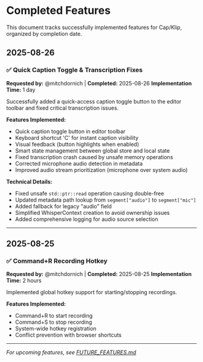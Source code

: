 # Completed Features

This document tracks successfully implemented features for Cap/Klip, organized by completion date.

## 2025-08-26

### ✅ Quick Caption Toggle & Transcription Fixes
**Requested by:** @mitchdornich | **Completed:** 2025-08-26
**Implementation Time:** 1 day

Successfully added a quick-access caption toggle button to the editor toolbar and fixed critical transcription issues.

**Features Implemented:**
- Quick caption toggle button in editor toolbar
- Keyboard shortcut 'C' for instant caption visibility
- Visual feedback (button highlights when enabled)
- Smart state management between global store and local state
- Fixed transcription crash caused by unsafe memory operations
- Corrected microphone audio detection in metadata
- Improved audio stream prioritization (microphone over system audio)

**Technical Details:**
- Fixed unsafe `std::ptr::read` operation causing double-free
- Updated metadata path lookup from `segment["audio"]` to `segment["mic"]`
- Added fallback for legacy "audio" field
- Simplified WhisperContext creation to avoid ownership issues
- Added comprehensive logging for audio source selection

---

## 2025-08-25

### ✅ Command+R Recording Hotkey
**Requested by:** @mitchdornich | **Completed:** 2025-08-25
**Implementation Time:** 2 hours

Implemented global hotkey support for starting/stopping recordings.

**Features Implemented:**
- Command+R to start recording
- Command+S to stop recording
- System-wide hotkey registration
- Conflict prevention with browser shortcuts

---

*For upcoming features, see [FUTURE_FEATURES.md](./FUTURE_FEATURES.md)*